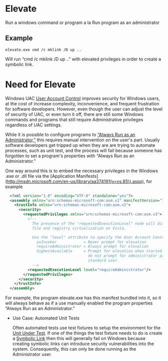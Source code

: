 # Elevate

Run a windows command or program a la Run program as an administrator

## Example

    elevate.exe cmd /c mklink /D up ..
 
 Will run “cmd /c mklink /D up ..” with elevated privileges in order to create a symbolic link.

# Need for Elevate

  Windows UAC
  [User Account Control](http://windows.microsoft.com/en-CA/windows7/products/features/user-account-control)
  improves security for Windows users, at the cost of increase complexity, inconvenience, and frequent frustration for
  software developers. However, even though the user can adjust the level of security of UAC, or even turn it off, there
  are still some Windows commands and programs that still require Administrative privileges regardless of UAC settings.
 
  While it is possible to configure programs to
  [“Always Run as an Administrator,”](http://technet.microsoft.com/en-us/magazine/ff431742.aspx)
  this requires manual intervention on the user's part. Usually software developers get tripped up when they are
  are trying to automate processes, such as unit test, and the process will fail because someone has forgotten to
  set a program's properties with “Always Run as an Administrator.”
 
  One way around this is to embed the necessary privileges in the Windows .exe or .dll file via the
  [Application Manifests](http://msdn.microsoft.com/en-us/library/aa374191(v=vs.85\).aspx), for example

```xml
  <?xml version="1.0" encoding="UTF-8" standalone="yes"?>
  <assembly xmlns="urn:schemas-microsoft-com:asm.v1" manifestVersion="1.0">
    <trustInfo xmlns="urn:schemas-microsoft-com:asm.v2">
      <security>
        <requestedPrivileges xmlns="urn:schemas-microsoft-com:asm.v3">
          <!--
            The presence of the "requestedExecutionLevel" node will disable
            file and registry virtualization on Vista.

            Use the "level" attribute to specify the User Account Control level:
              asInvoker            = Never prompt for elevation
              requireAdministrator = Always prompt for elevation
              highestAvailable     = Prompt for elevation when started by administrator, but
                                     do not prompt for administrator password when started by
                                     standard user.
            -->
          <requestedExecutionLevel level="requireAdministrator"/>
        </requestedPrivileges>
      </security>
    </trustInfo>
  </assembly>
```
  For example, the program elevate.exe has this manifest bundled into it, so it will always behave as if a use
  manually enabled the program properties “Always Run as an Administrator.”

* Use Case: Automated Unit Tests
  
  Often automated tests use test fixtures to setup the environment for the
  [Unit Under Test](http://en.wikipedia.org/wiki/Device_under_test).
  If one of the things the test fixture needs to do is create a
  [Symbolic Link](http://en.wikipedia.org/wiki/Symbolic_link)
  then this will generally fail on Windows because creating symbolic links can introduce security vulnerabilities
  into the system. Consequently, this can only be done running as the Administrator user.
